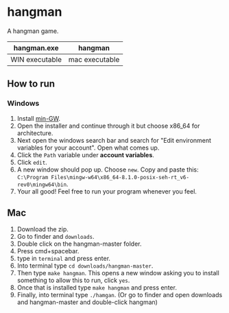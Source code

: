  hangman
 =============
A hangman game.

| hangman.exe | hangman |
| ----------- | ------- |
|WIN executable | mac executable |

How to run
---------------------
### Windows
1. Install [min-GW](https://sourceforge.net/projects/mingw-w64/files/Toolchains%20targetting%20Win32/Personal%20Builds/mingw-builds/installer/mingw-w64-install.exe/download).  
2. Open the installer and continue through it but choose x86_64 for architecture.
3. Next open the windows search bar and search for "Edit environment variables for your account". Open what comes up.
4. Click the `Path` variable under **account variables**. 
5. Click `edit`.
6. A new window should pop up. Choose `new`. Copy and paste this: `C:\Program Files\mingw-w64\x86_64-8.1.0-posix-seh-rt_v6-rev0\mingw64\bin`. 
7. Your all good! Feel free to run your program whenever you feel. 

Mac
--------------------
1. Download the zip.
2. Go to finder and `downloads`.
3. Double click on the hangman-master folder.
4. Press cmd+spacebar.
5. type in `terminal` and press enter.
6. Into terminal type `cd downloads/hangman-master`.
7. Then type `make hangman`. This opens a new window asking you to install something to allow this to run, click `yes`.
8. Once that is installed type `make hangman` and press enter.
9. Finally, into terminal type `./hamgan`. (Or go to finder and open downloads and hangman-master and double-click hangman)
